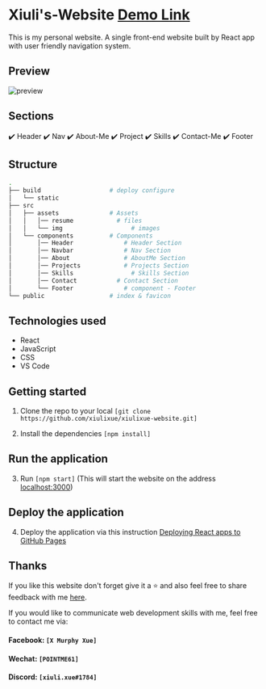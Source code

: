 <!-- @format -->

# Xiuli's-Website <a href="https://xiulixue.github.io/myportfolio">Demo Link</a>

This is my personal website. A single front-end website built by React app with user friendly navigation system.

## Preview

![preview](https://user-images.githubusercontent.com/106227623/212909236-8d8cba19-3c3d-4d0e-bf37-808fc30475c2.jpg)

## Sections

✔️ Header
✔️ Nav
✔️ About-Me
✔️ Project
✔️ Skills
✔️ Contact-Me
✔️ Footer

## Structure

```bash
.
├── build                   # deploy configure
│   └── static
├── src
│   ├── assets              # Assets
│   │   │── resume            # files
│   │   └── img         		  # images
│   └── components          # Components
│       │── Header     		    # Header Section
│       │── Navbar          	# Nav Section
│       │── About          		# AboutMe Section
│       │── Projects       		# Projects Section
│       │── Skills       		  # Skills Section
│       │── Contact           # Contact Section
│       └── Footer          	# component - Footer
└── public                  # index & favicon
```

## Technologies used

<ul>
  <li>React</li>
  <li>JavaScript</li>
  <li>CSS</li>
  <li>VS Code</li>
</ul>

## Getting started

1. Clone the repo to your local `[git clone https://github.com/xiulixue/xiulixue-website.git]`

2. Install the dependencies `[npm install]`

## Run the application

3. Run `[npm start]` (This will start the website on the address [localhost:3000](http://localhost:3000))

## Deploy the application
4. Deploy the application via this instruction <a href="https://blog.logrocket.com/deploying-react-apps-github-pages/"> Deploying React apps to GitHub Pages </a>

## Thanks

If you like this website don't forget give it a ⭐ and also feel free to share feedback with me [here](mailto:xuemurphy@gmail.com).

If you would like to communicate web development skills with me, feel free to contact me via:

#### Facebook: `[X Murphy Xue]`

#### Wechat: `[POINTME61]`

#### Discord: `[xiuli.xue#1784]`
